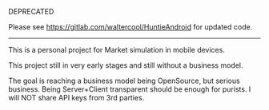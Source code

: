 DEPRECATED

Please see https://gitlab.com/waltercool/HuntieAndroid for updated code.
*************

This is a personal project for Market simulation in mobile devices.

This project still in very early stages and still without a business model.

The goal is reaching a business model being OpenSource, but serious business. Being Server+Client transparent
should be enough for purists. I will NOT share API keys from 3rd parties.
